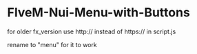 # FIveM-Nui-Menu-with-Buttons

for older fx_version use http:// instead of https:// in script.js

rename to "menu" for it to work
